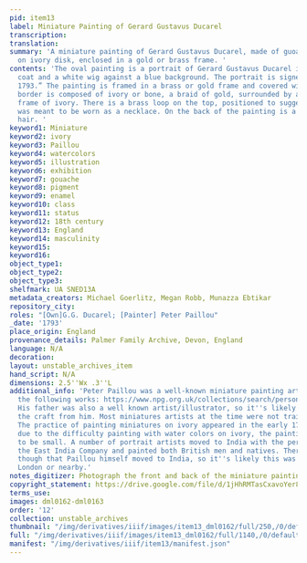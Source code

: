 ```yaml
---
pid: item13
label: Miniature Painting of Gerard Gustavus Ducarel
transcription:
translation:
summary: 'A miniature painting of Gerard Gustavus Ducarel, made of guoache or watercolor
  on ivory disk, enclosed in a gold or brass frame. '
contents: 'The oval painting is a portrait of Gerard Gustavus Ducarel in a dark green
  coat and a white wig against a blue background. The portrait is signed “P. Paillou
  1793.” The painting is framed in a brass or gold frame and covered with glass. The
  border is composed of ivory or bone, a braid of gold, surrounded by another thin
  frame of ivory. There is a brass loop on the top, positioned to suggest that it
  was meant to be worn as a necklace. On the back of the painting is a woven mat of
  hair. '
keyword1: Miniature
keyword2: ivory
keyword3: Paillou
keyword4: watercolors
keyword5: illustration
keyword6: exhibition
keyword7: gouache
keyword8: pigment
keyword9: enamel
keyword10: class
keyword11: status
keyword12: 18th century
keyword13: England
keyword14: masculinity
keyword15:
keyword16:
object_type1:
object_type2:
object_type3:
shelfmark: UA SNED13A
metadata_creators: Michael Goerlitz, Megan Robb, Munazza Ebtikar
repository_city:
roles: "[Own]G.G. Ducarel; [Painter] Peter Paillou"
_date: '1793'
place_origin: England
provenance_details: Palmer Family Archive, Devon, England
language: N/A
decoration:
layout: unstable_archives_item
hand_script: N/A
dimensions: 2.5''Wx .3''L
additional_info: 'Peter Paillou was a well-known miniature painting artist including
  the following works: https://www.npg.org.uk/collections/search/person/mp87720/peter-paillou?search=sas&sText=peter+paillou.
  His father was also a well known artist/illustrator, so it''s likely he learned
  the craft from him. Most miniatures artists at the time were not trained professionally.
  The practice of painting miniatures on ivory appeared in the early 1700s; however,
  due to the difficulty painting with water colors on ivory, the paintings tended
  to be small. A number of portrait artists moved to India with the permission of
  the East India Company and painted both British men and natives. There''s no indication
  though that Paillou himself moved to India, so it''s likely this was painted in
  London or nearby.'
notes_digitizer: Photograph the front and back of the miniature painting.
copyright_statement: https://drive.google.com/file/d/1jHhRMTasCxavoYer89Wn8_Xn65nL0sW0/view?usp=sharing
terms_use:
images: dml0162-dml0163
order: '12'
collection: unstable_archives
thumbnail: "/img/derivatives/iiif/images/item13_dml0162/full/250,/0/default.jpg"
full: "/img/derivatives/iiif/images/item13_dml0162/full/1140,/0/default.jpg"
manifest: "/img/derivatives/iiif/item13/manifest.json"
---
```

